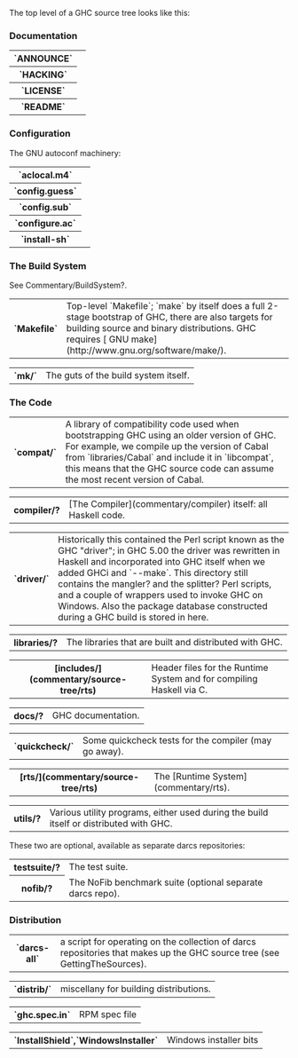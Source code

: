 
The top level of a GHC source tree looks like this:


### Documentation


<table><tr><th>`ANNOUNCE`</th>
<td>
</td></tr>
<tr><th>`HACKING`</th>
<td>
</td></tr>
<tr><th>`LICENSE`</th>
<td>
</td></tr>
<tr><th>`README`</th>
<td>
</td></tr></table>


### Configuration



The GNU autoconf machinery:


<table><tr><th>`aclocal.m4`</th>
<td>
</td></tr>
<tr><th>`config.guess`</th>
<td>
</td></tr>
<tr><th>`config.sub`</th>
<td>
</td></tr>
<tr><th>`configure.ac`</th>
<td>
</td></tr>
<tr><th>`install-sh`</th>
<td>
</td></tr></table>


### The Build System



See Commentary/BuildSystem?.


<table><tr><th>`Makefile`</th>
<td>
Top-level `Makefile`; `make` by itself does a full 2-stage
bootstrap of GHC, there are also targets for building source and
binary distributions.  GHC requires
[ GNU make](http://www.gnu.org/software/make/).
</td></tr></table>


<table><tr><th>`mk/`</th>
<td>
The guts of the build system itself.
</td></tr></table>


### The Code


<table><tr><th>`compat/`</th>
<td>
A library of compatibility code used when bootstrapping GHC using an
older version of GHC.  For example, we compile up the version of
Cabal from `libraries/Cabal` and include it in `libcompat`,
this means that the GHC source code can assume the most recent
version of Cabal.
</td></tr></table>


<table><tr><th>compiler/?</th>
<td>
[The Compiler](commentary/compiler) itself: all Haskell code.
</td></tr></table>


<table><tr><th>`driver/`</th>
<td>
Historically this contained the Perl script known as the GHC
"driver"; in GHC 5.00 the driver was rewritten in Haskell and
incorporated into GHC itself when we added GHCi and `--make`.
This directory still contains the mangler?
and the splitter? Perl scripts, and a couple
of wrappers used to invoke GHC on Windows.  Also the package
database constructed during a GHC build is stored in here.
</td></tr></table>


<table><tr><th>libraries/?</th>
<td>
The libraries that are built and distributed with GHC.
</td></tr></table>


<table><tr><th>[includes/](commentary/source-tree/rts)</th>
<td>
Header files for the Runtime System and for compiling Haskell via C.
</td></tr></table>


<table><tr><th>docs/?</th>
<td>
GHC documentation.
</td></tr></table>


<table><tr><th>`quickcheck/`</th>
<td>
Some quickcheck tests for the compiler (may go away).
</td></tr></table>


<table><tr><th>[rts/](commentary/source-tree/rts)</th>
<td>
The [Runtime System](commentary/rts).
</td></tr></table>


<table><tr><th>utils/?</th>
<td>
Various utility programs, either used during the build itself or
distributed with GHC.
</td></tr></table>



These two are optional, available as separate darcs repositories:


<table><tr><th>testsuite/?</th>
<td>
The test suite.
</td></tr>
<tr><th>nofib/?</th>
<td>
The NoFib benchmark suite (optional separate darcs repo).
</td></tr></table>


### Distribution


<table><tr><th>`darcs-all`</th>
<td>
a script for operating on the collection of darcs
repositories that makes up the GHC source tree (see GettingTheSources).
</td></tr></table>


<table><tr><th>`distrib/`</th>
<td>
miscellany for building distributions.
</td></tr></table>


<table><tr><th>`ghc.spec.in`</th>
<td>
RPM spec file
</td></tr></table>


<table><tr><th>`InstallShield`,`WindowsInstaller`</th>
<td>
Windows installer bits
</td></tr></table>


